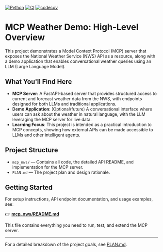 [![Python](https://img.shields.io/badge/python-3.13-blue.svg)](https://www.python.org/downloads/release/python-3130/)
[![CI](https://github.com/rpurser47/mcp_demos/actions/workflows/python-ci.yml/badge.svg?branch=main)](https://github.com/rpurser47/mcp_demos/actions/workflows/python-ci.yml)
[![codecov](https://codecov.io/gh/rpurser47/mcp_demos/branch/main/graph/badge.svg)](https://codecov.io/gh/rpurser47/mcp_demos)

# MCP Weather Demo: High-Level Overview

This project demonstrates a Model Context Protocol (MCP) server that exposes the National Weather Service (NWS) API as a resource, along with a demo application that enables conversational weather queries using an LLM (Large Language Model).

## What You'll Find Here
- **MCP Server**: A FastAPI-based server that provides structured access to current and forecast weather data from the NWS, with endpoints designed for both LLMs and traditional applications.
- **Demo Application**: (Optional/future) A conversational interface where users can ask about the weather in natural language, with the LLM leveraging the MCP server for live data.
- **Learning Focus**: This project is intended as a practical introduction to MCP concepts, showing how external APIs can be made accessible to LLMs and other intelligent agents.

## Project Structure
- `mcp_nws/` — Contains all code, the detailed API README, and implementation for the MCP server.
- `PLAN.md` — The project plan and design rationale.

## Getting Started
For setup instructions, API endpoint documentation, and usage examples, see:

👉 **[mcp_nws/README.md](./mcp_nws/README.md)**

This file contains everything you need to run, test, and extend the MCP server.

---

For a detailed breakdown of the project goals, see [PLAN.md](./mcp_nws/PLAN.md).
